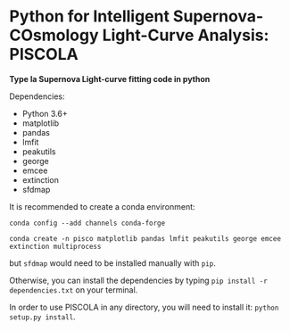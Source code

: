 # Python for Intelligent Supernova-COsmology Light-Curve Analysis: PISCOLA

**Type Ia Supernova Light-curve fitting code in python**

Dependencies:
  - Python 3.6+
  - matplotlib
  - pandas
  - lmfit
  - peakutils
  - george
  - emcee
  - extinction
  - sfdmap
  
It is recommended to create a conda environment:

`conda config --add channels conda-forge`

`conda create -n pisco matplotlib pandas lmfit peakutils george emcee extinction multiprocess`

but `sfdmap` would need to be installed manually with `pip`.

Otherwise, you can install the dependencies by typing `pip install -r dependencies.txt` on your terminal.


In order to use PISCOLA in any directory, you will need to install it: `python setup.py install`.
